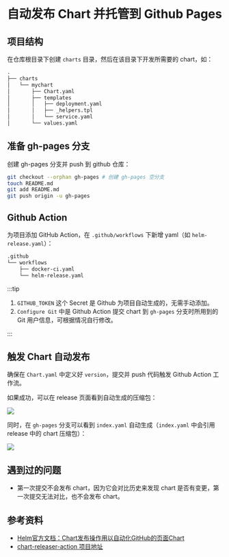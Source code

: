 # 自动发布 Chart 并托管到 Github Pages

## 项目结构

在仓库根目录下创建 `charts` 目录，然后在该目录下开发所需要的 chart，如：

```txt
.
├── charts
│   └── mychart
│       ├── Chart.yaml
│       ├── templates
│       │   ├── deployment.yaml
│       │   ├── _helpers.tpl
│       │   └── service.yaml
│       └── values.yaml
```

## 准备 gh-pages 分支

创建 gh-pages 分支并 push 到 github 仓库：

```bash
git checkout --orphan gh-pages # 创建 gh-pages 空分支
touch README.md
git add README.md
git push origin -u gh-pages
```

## Github Action

为项目添加 GitHub Action，在 `.github/workflows` 下新增 yaml（如 `helm-release.yaml`）：

```txt
.github
└── workflows
    ├── docker-ci.yaml
    └── helm-release.yaml
```

<FileBlock file="github-action/helm-release.yaml" title=".github/workflows/helm-release.yaml" showLineNumbers />

:::tip

1. `GITHUB_TOKEN` 这个 Secret 是 Github 为项目自动生成的，无需手动添加。
2. `Configure Git` 中是 Github Action 提交 chart 到 `gh-pages` 分支时所用到的 Git 用户信息，可根据情况自行修改。

:::

## 触发 Chart 自动发布

确保在 `Chart.yaml` 中定义好 `version`，提交并 push 代码触发 Github Action 工作流。

如果成功，可以在 release 页面看到自动生成的压缩包：

![](https://image-host-1251893006.cos.ap-chengdu.myqcloud.com/2024%2F04%2F19%2F20240419151017.png)

同时，在 `gh-pages` 分支可以看到 `index.yaml` 自动生成（`index.yaml` 中会引用 release 中的 chart 压缩包）：

![](https://image-host-1251893006.cos.ap-chengdu.myqcloud.com/2024%2F04%2F19%2F20240419150944.png)

## 遇到过的问题

* 第一次提交不会发布 chart，因为它会对比历史来发现 chart 是否有变更，第一次提交无法对比，也不会发布 chart。

## 参考资料

* [Helm官方文档：Chart发布操作用以自动化GitHub的页面Chart](https://helm.sh/zh/docs/howto/chart_releaser_action/) 
* [chart-releaser-action 项目地址](https://github.com/helm/chart-releaser-action)
